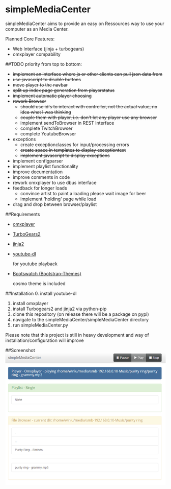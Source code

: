 simpleMediaCenter
=================

simpleMediaCenter aims to provide an easy on Ressources way to use your computer as an Media Center. 

Planned Core Features:
+ Web Interface (jinja + turbogears)
+ omxplayer compability

##TODO 
priority from top to bottom:
+ ~~implement an interface where js or other clients can pull json data from~~
+ ~~use javascript to disable buttons~~
+ ~~move player to the navbar~~
+ ~~split up index page generation from playerstatus~~
+ ~~implement automatic player choosing~~
+ ~~rework Browser~~
   + ~~should use id's to interact with controller, not the actual value, no idea what I was thinking~~
   + ~~couple them with player, i.e. don't let any player use any browser~~
   + implement sendToBrowser in REST Interface 
   + complete TwitchBrowser
   + complete YoutubeBrowser
+ exceptions
   + create exceptionclasses for input/processing errors
   + ~~create space in templates to display exceptiontext~~
   + ~~implement javascript to display exceptions~~
+ implement configparser
+ implement playlist functionality
+ improve documentation 
+ improve comments in code
+ rework omxplayer to use dbus interface
+ feedback for longer loads
   + convince artist to paint a loading please wait image for beer
   + implement 'holding' page while load
+ drag and drop between browser/playlist

##Requirements
+ [omxplayer](http://omxplayer.sconde.net/)
+ [TurboGears2](http://turbogears.org/)
+ [jinja2](http://jinja.pocoo.org/)
+ [youtube-dl](https://github.com/rg3/youtube-dl)
    
    for youtube playback
+ [Bootswatch (Bootstrap-Themes)](https://github.com/thomaspark/bootswatch)
    
    cosmo theme is included

##Installation
0. install youtube-dl
1. install omxplayer
2. install Turbogears2 and jinja2 via python-pip
3. clone this repository (on release there will be a package on pypi)
4. navigate to the simpleMediaCenter/simpleMediaCenter directory
5. run simpleMediaCenter.py

Please note that this project is still in heavy development and way of installation/configuration will improve

##Screenshot
![index Screenshot V0.4](./docs/simpleMediaServer_v0_4.PNG)


 
